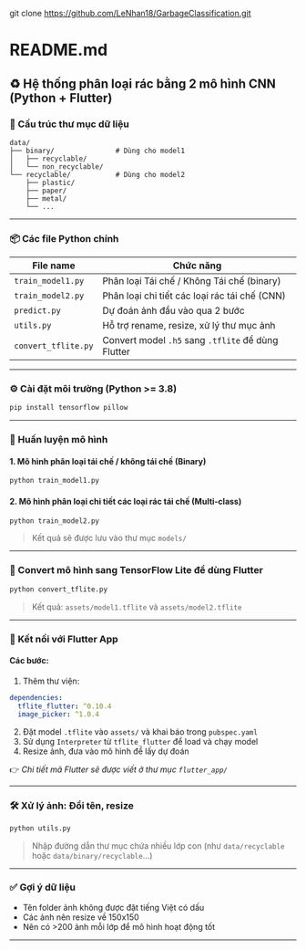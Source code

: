 git clone https://github.com/LeNhan18/GarbageClassification.git
# README.md

## ♻️ Hệ thống phân loại rác bằng 2 mô hình CNN (Python + Flutter)

### 📁 Cấu trúc thư mục dữ liệu
```
data/
├── binary/               # Dùng cho model1
│   ├── recyclable/
│   └── non_recyclable/
└── recyclable/           # Dùng cho model2
    ├── plastic/
    ├── paper/
    ├── metal/
    └── ...
```

---

### 📦 Các file Python chính

| File name         | Chức năng                                      |
|-------------------|------------------------------------------------|
| `train_model1.py` | Phân loại Tái chế / Không Tái chế (binary)    |
| `train_model2.py` | Phân loại chi tiết các loại rác tái chế (CNN) |
| `predict.py`      | Dự đoán ảnh đầu vào qua 2 bước                 |
| `utils.py`        | Hỗ trợ rename, resize, xử lý thư mục ảnh       |
| `convert_tflite.py` | Convert model `.h5` sang `.tflite` để dùng Flutter |

---

### ⚙️ Cài đặt môi trường (Python >= 3.8)
```bash
pip install tensorflow pillow
```

---

### 🧠 Huấn luyện mô hình
#### 1. Mô hình phân loại tái chế / không tái chế (Binary)
```bash
python train_model1.py
```
#### 2. Mô hình phân loại chi tiết các loại rác tái chế (Multi-class)
```bash
python train_model2.py
```
> Kết quả sẽ được lưu vào thư mục `models/`

---

### 🔄 Convert mô hình sang TensorFlow Lite để dùng Flutter
```bash
python convert_tflite.py
```
> Kết quả: `assets/model1.tflite` và `assets/model2.tflite`

---

### 📱 Kết nối với Flutter App
#### Các bước:
1. Thêm thư viện:
```yaml
dependencies:
  tflite_flutter: ^0.10.4
  image_picker: ^1.0.4
```
2. Đặt model `.tflite` vào `assets/` và khai báo trong `pubspec.yaml`
3. Sử dụng `Interpreter` từ `tflite_flutter` để load và chạy model
4. Resize ảnh, đưa vào mô hình để lấy dự đoán

👉 *Chi tiết mã Flutter sẽ được viết ở thư mục `flutter_app/`*

---

### 🛠️ Xử lý ảnh: Đổi tên, resize
```bash
python utils.py
```
> Nhập đường dẫn thư mục chứa nhiều lớp con (như `data/recyclable` hoặc `data/binary/recyclable`...)

---

### ✅ Gợi ý dữ liệu
- Tên folder ảnh không được đặt tiếng Việt có dấu
- Các ảnh nên resize về 150x150
- Nên có >200 ảnh mỗi lớp để mô hình hoạt động tốt

---

